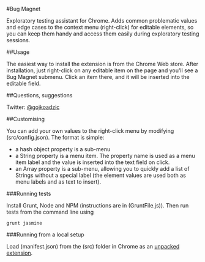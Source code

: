 #Bug Magnet

Exploratory testing assistant for Chrome. Adds common problematic values and
edge cases to the context menu (right-click) for editable elements, so you can
keep them handy and access them easily during exploratory testing sessions.

##Usage

The easiest way to install the extension is from the Chrome Web store. After
installation, just right-click on any editable item on the page and you'll see a
Bug Magnet submenu. Click an item there, and it will be inserted into the
editable field.

##Questions, suggestions

Twitter: [@gojkoadzic](http://twitter.com/gojkoadzic)

##Customising

You can add your own values to the right-click menu by modifying
(src/config.json). The format is simple:

* a hash object property is a sub-menu
* a String property is a menu item. The property name is used as a menu item label 
  and the value is inserted into the text field on click.
* an Array property is a sub-menu, allowing you to quickly add a list of Strings
  without a special label (the element values are used both as menu labels and
  as text to insert).

###Running tests

Install Grunt, Node and NPM (instructions are in (GruntFile.js)). Then run tests
from the command line using

    grunt jasmine

###Running from a local setup

Load (manifest.json) from the (src) folder in Chrome as an [unpacked
extension](https://developer.chrome.com/extensions/getstarted#unpacked).
